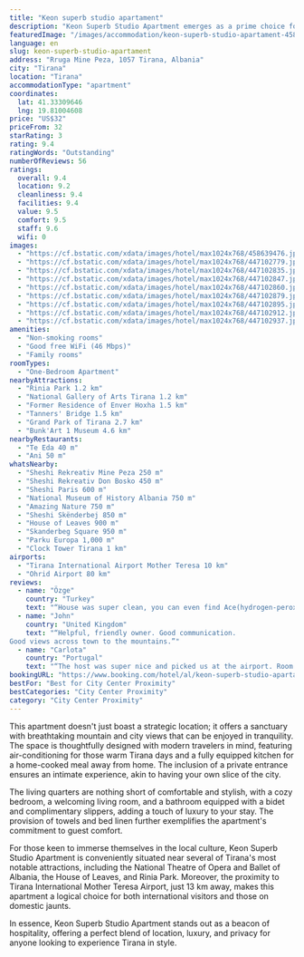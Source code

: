 ```yaml
---
title: "Keon superb studio apartament"
description: "Keon Superb Studio Apartment emerges as a prime choice for travelers seeking a blend of comfort and convenience in the heart of Tirana."
featuredImage: "/images/accommodation/keon-superb-studio-apartament-458639476.jpg"
language: en
slug: keon-superb-studio-apartament
address: "Rruga Mine Peza, 1057 Tirana, Albania"
city: "Tirana"
location: "Tirana"
accommodationType: "apartment"
coordinates:
  lat: 41.33309646
  lng: 19.81004608
price: "US$32"
priceFrom: 32
starRating: 3
rating: 9.4
ratingWords: "Outstanding"
numberOfReviews: 56
ratings:
  overall: 9.4
  location: 9.2
  cleanliness: 9.4
  facilities: 9.4
  value: 9.5
  comfort: 9.5
  staff: 9.6
  wifi: 0
images:
  - "https://cf.bstatic.com/xdata/images/hotel/max1024x768/458639476.jpg?k=7c832fc7fdcb3404123ce63eba852bf16181afcfb3bb83b29652b4ffdc23301b&o=&hp=1"
  - "https://cf.bstatic.com/xdata/images/hotel/max1024x768/447102779.jpg?k=f247ea55daad156eba6c49470dd6d3c31f54ce5cb48946dac0ea471945facedf&o=&hp=1"
  - "https://cf.bstatic.com/xdata/images/hotel/max1024x768/447102835.jpg?k=a854947994370c0e1d607dcc71bb4f52b973b518761b889883da12f2d8c64922&o=&hp=1"
  - "https://cf.bstatic.com/xdata/images/hotel/max1024x768/447102847.jpg?k=2a1ea508b1f8f73b62ef6fd73e2018f3661597400014cbccf2611d5337754c5a&o=&hp=1"
  - "https://cf.bstatic.com/xdata/images/hotel/max1024x768/447102860.jpg?k=77592b3e7d9f04e11f3014b21b758d9566a458b08cdde11a212d844351acfa21&o=&hp=1"
  - "https://cf.bstatic.com/xdata/images/hotel/max1024x768/447102879.jpg?k=bfdbc68ae19ae72a6f31b9f1a14c50850040f7ebf9ee182fc90b6b16903576aa&o=&hp=1"
  - "https://cf.bstatic.com/xdata/images/hotel/max1024x768/447102895.jpg?k=abb5402a4537f07d7f24ec56a0897026c7f1de81b7c1952031fccb89dc73f19b&o=&hp=1"
  - "https://cf.bstatic.com/xdata/images/hotel/max1024x768/447102912.jpg?k=1aa748a9c133c6f150dbf037b7c40d934af00e36cd1edcf66a83ceebd0816469&o=&hp=1"
  - "https://cf.bstatic.com/xdata/images/hotel/max1024x768/447102937.jpg?k=2e8cdb31ed47065aefd4fb73514574ec3bfee56c7f58aa0b89face1c1961ede9&o=&hp=1"
amenities:
  - "Non-smoking rooms"
  - "Good free WiFi (46 Mbps)"
  - "Family rooms"
roomTypes:
  - "One-Bedroom Apartment"
nearbyAttractions:
  - "Rinia Park 1.2 km"
  - "National Gallery of Arts Tirana 1.2 km"
  - "Former Residence of Enver Hoxha 1.5 km"
  - "Tanners' Bridge 1.5 km"
  - "Grand Park of Tirana 2.7 km"
  - "Bunk'Art 1 Museum 4.6 km"
nearbyRestaurants:
  - "Te Eda 40 m"
  - "Ani 50 m"
whatsNearby:
  - "Sheshi Rekreativ Mine Peza 250 m"
  - "Sheshi Rekreativ Don Bosko 450 m"
  - "Sheshi Paris 600 m"
  - "National Museum of History Albania 750 m"
  - "Amazing Nature 750 m"
  - "Sheshi Skënderbej 850 m"
  - "House of Leaves 900 m"
  - "Skanderbeg Square 950 m"
  - "Parku Europa 1,000 m"
  - "Clock Tower Tirana 1 km"
airports:
  - "Tirana International Airport Mother Teresa 10 km"
  - "Ohrid Airport 80 km"
reviews:
  - name: "Özge"
    country: "Turkey"
    text: "“House was super clean, you can even find Ace(hydrogen-peroxide cleaning detergent) which is really important for me and also most of Turkish people. Bed and sheets was really clean, bathroom also clean you can find shower gel, toilet paper so...”"
  - name: "John"
    country: "United Kingdom"
    text: "“Helpful, friendly owner. Good communication.
Good views across town to the mountains.”"
  - name: "Carlota"
    country: "Portugal"
    text: "“The host was super nice and picked us at the airport. Room super clean”"
bookingURL: "https://www.booking.com/hotel/al/keon-superb-studio-apartament.en-gb.html?aid=8035640"
bestFor: "Best for City Center Proximity"
bestCategories: "City Center Proximity"
category: "City Center Proximity"
---
```


This apartment doesn't just boast a strategic location; it offers a sanctuary with breathtaking mountain and city views that can be enjoyed in tranquility. The space is thoughtfully designed with modern travelers in mind, featuring air-conditioning for those warm Tirana days and a fully equipped kitchen for a home-cooked meal away from home. The inclusion of a private entrance ensures an intimate experience, akin to having your own slice of the city.

The living quarters are nothing short of comfortable and stylish, with a cozy bedroom, a welcoming living room, and a bathroom equipped with a bidet and complimentary slippers, adding a touch of luxury to your stay. The provision of towels and bed linen further exemplifies the apartment's commitment to guest comfort.

For those keen to immerse themselves in the local culture, Keon Superb Studio Apartment is conveniently situated near several of Tirana's most notable attractions, including the National Theatre of Opera and Ballet of Albania, the House of Leaves, and Rinia Park. Moreover, the proximity to Tirana International Mother Teresa Airport, just 13 km away, makes this apartment a logical choice for both international visitors and those on domestic jaunts.

In essence, Keon Superb Studio Apartment stands out as a beacon of hospitality, offering a perfect blend of location, luxury, and privacy for anyone looking to experience Tirana in style.
